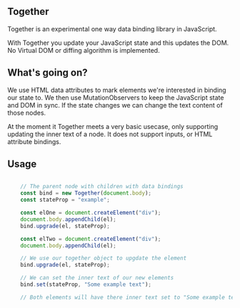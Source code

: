 ## Together

Together is an experimental one way data binding library in JavaScript. 

With Together you update your JavaScript state and this updates the DOM. No Virtual DOM or diffing algorithm is implemented.

## What's going on?

We use HTML data attributes to mark elements we're interested in binding our state to. We then use MutationObservers to keep the JavaScript state and DOM in sync. If the state changes we can change the text content of those nodes.

At the moment it Together meets a very basic usecase, only supporting updating the inner text of a node. It does not support inputs, or HTML attribute bindings.

## Usage


```javascript

    // The parent node with children with data bindings 
    const bind = new Together(document.body); 
    const stateProp = "example";

    const elOne = document.createElement("div");
    document.body.appendChild(el);
    bind.upgrade(el, stateProp);

    const elTwo = document.createElement("div");
    document.body.appendChild(el);

    // We use our together object to upgdate the element
    bind.upgrade(el, stateProp);

    // We can set the inner text of our new elements
    bind.set(stateProp, "Some example text");

    // Both elements will have there inner text set to "Some example text"

```
